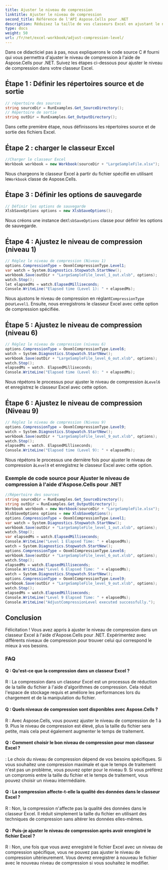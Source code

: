 ```yaml
---
title: Ajuster le niveau de compression
linktitle: Ajuster le niveau de compression
second_title: Référence de l'API Aspose.Cells pour .NET
description: Réduisez la taille de vos classeurs Excel en ajustant le niveau de compression avec Aspose.Cells pour .NET.
type: docs
weight: 50
url: /fr/net/excel-workbook/adjust-compression-level/
---
```

Dans ce didacticiel pas à pas, nous expliquerons le code source C # fourni qui vous permettra d'ajuster le niveau de compression à l'aide de Aspose.Cells pour .NET. Suivez les étapes ci-dessous pour ajuster le niveau de compression dans votre classeur Excel.

## Étape 1 : Définir les répertoires source et de sortie

```csharp
// répertoire des sources
string sourceDir = RunExamples.Get_SourceDirectory();
// Répertoire de sortie
string outDir = RunExamples.Get_OutputDirectory();
```

Dans cette première étape, nous définissons les répertoires source et de sortie des fichiers Excel.

## Étape 2 : charger le classeur Excel

```csharp
//Charger le classeur Excel
Workbook workbook = new Workbook(sourceDir + "LargeSampleFile.xlsx");
```

 Nous chargeons le classeur Excel à partir du fichier spécifié en utilisant le`Workbook` classe de Aspose.Cells.

## Étape 3 : Définir les options de sauvegarde

```csharp
// Définir les options de sauvegarde
XlsbSaveOptions options = new XlsbSaveOptions();
```

 Nous créons une instance de`XlsbSaveOptions` classe pour définir les options de sauvegarde.

## Étape 4 : Ajustez le niveau de compression (niveau 1)

```csharp
// Réglez le niveau de compression (Niveau 1)
options.CompressionType = OoxmlCompressionType.Level1;
var watch = System.Diagnostics.Stopwatch.StartNew();
workbook.Save(outDir + "LargeSampleFile_level_1_out.xlsb", options);
watch.Stop();
let elapsedMs = watch.ElapsedMilliseconds;
Console.WriteLine("Elapsed time (Level 1): " + elapsedMs);
```

 Nous ajustons le niveau de compression en réglant`CompressionType` pour`Level1`. Ensuite, nous enregistrons le classeur Excel avec cette option de compression spécifiée.

## Étape 5 : Ajustez le niveau de compression (niveau 6)

```csharp
// Réglez le niveau de compression (niveau 6)
options.CompressionType = OoxmlCompressionType.Level6;
watch = System.Diagnostics.Stopwatch.StartNew();
workbook.Save(outDir + "LargeSampleFile_level_6_out.xlsb", options);
watch.Stop();
elapsedMs = watch. ElapsedMilliseconds;
Console.WriteLine("Elapsed time (Level 6): " + elapsedMs);
```

 Nous répétons le processus pour ajuster le niveau de compression à`Level6` et enregistrez le classeur Excel avec cette option.

## Étape 6 : Ajustez le niveau de compression (Niveau 9)

```csharp
// Réglez le niveau de compression (Niveau 9)
options.CompressionType = OoxmlCompressionType.Level9;
watch = System.Diagnostics.Stopwatch.StartNew();
workbook.Save(outDir + "LargeSampleFile_level_9_out.xlsb", options);
watch.Stop();
elapsedMs = watch. ElapsedMilliseconds;
Console.WriteLine("Elapsed time (Level 9): " + elapsedMs);
```

 Nous répétons le processus une dernière fois pour ajuster le niveau de compression à`Level9` et enregistrez le classeur Excel avec cette option.

### Exemple de code source pour Ajuster le niveau de compression à l'aide d'Aspose.Cells pour .NET 
```csharp
//Répertoire des sources
string sourceDir = RunExamples.Get_SourceDirectory();
string outDir = RunExamples.Get_OutputDirectory();
Workbook workbook = new Workbook(sourceDir + "LargeSampleFile.xlsx");
XlsbSaveOptions options = new XlsbSaveOptions();
options.CompressionType = OoxmlCompressionType.Level1;
var watch = System.Diagnostics.Stopwatch.StartNew();
workbook.Save(outDir + "LargeSampleFile_level_1_out.xlsb", options);
watch.Stop();
var elapsedMs = watch.ElapsedMilliseconds;
Console.WriteLine("Level 1 Elapsed Time: " + elapsedMs);
watch = System.Diagnostics.Stopwatch.StartNew();
options.CompressionType = OoxmlCompressionType.Level6;
workbook.Save(outDir + "LargeSampleFile_level_6_out.xlsb", options);
watch.Stop();
elapsedMs = watch.ElapsedMilliseconds;
Console.WriteLine("Level 6 Elapsed Time: " + elapsedMs);
watch = System.Diagnostics.Stopwatch.StartNew();
options.CompressionType = OoxmlCompressionType.Level9;
workbook.Save(outDir + "LargeSampleFile_level_9_out.xlsb", options);
watch.Stop();
elapsedMs = watch.ElapsedMilliseconds;
Console.WriteLine("Level 9 Elapsed Time: " + elapsedMs);
Console.WriteLine("AdjustCompressionLevel executed successfully.");
```

## Conclusion

Félicitation ! Vous avez appris à ajuster le niveau de compression dans un classeur Excel à l'aide d'Aspose.Cells pour .NET. Expérimentez avec différents niveaux de compression pour trouver celui qui correspond le mieux à vos besoins.

### FAQ

#### Q : Qu'est-ce que la compression dans un classeur Excel ?

R : La compression dans un classeur Excel est un processus de réduction de la taille du fichier à l'aide d'algorithmes de compression. Cela réduit l'espace de stockage requis et améliore les performances lors du chargement et de la manipulation du fichier.

#### Q : Quels niveaux de compression sont disponibles avec Aspose.Cells ?

R : Avec Aspose.Cells, vous pouvez ajuster le niveau de compression de 1 à 9. Plus le niveau de compression est élevé, plus la taille du fichier sera petite, mais cela peut également augmenter le temps de traitement.

#### Q : Comment choisir le bon niveau de compression pour mon classeur Excel ?

: Le choix du niveau de compression dépend de vos besoins spécifiques. Si vous souhaitez une compression maximale et que le temps de traitement n'est pas un problème, vous pouvez opter pour le niveau 9. Si vous préférez un compromis entre la taille du fichier et le temps de traitement, vous pouvez choisir un niveau intermédiaire.

#### Q : La compression affecte-t-elle la qualité des données dans le classeur Excel ?

R : Non, la compression n'affecte pas la qualité des données dans le classeur Excel. Il réduit simplement la taille du fichier en utilisant des techniques de compression sans altérer les données elles-mêmes.

#### Q : Puis-je ajuster le niveau de compression après avoir enregistré le fichier Excel ?

R : Non, une fois que vous avez enregistré le fichier Excel avec un niveau de compression spécifique, vous ne pouvez pas ajuster le niveau de compression ultérieurement. Vous devrez enregistrer à nouveau le fichier avec le nouveau niveau de compression si vous souhaitez le modifier.